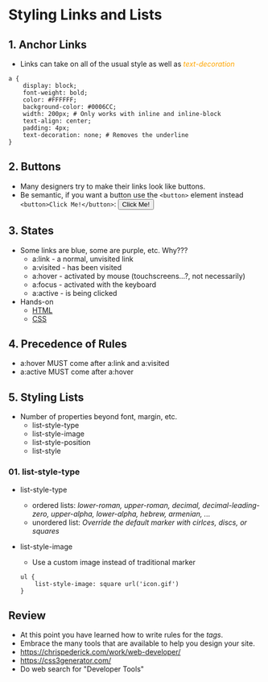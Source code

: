 # Styling Links and Lists

## 1. Anchor Links
* Links can take on all of the usual style as well as <font color="orange">_text-decoration_</font>

```
a {
    display: block;
    font-weight: bold;
    color: #FFFFFF;
    background-color: #0006CC;
    width: 200px; # Only works with inline and inline-block
    text-align: center;
    padding: 4px;
    text-decoration: none; # Removes the underline
}
```

## 2. Buttons
* Many designers try to make their links look like buttons.
* Be semantic, if you want a button use the `<button>` element instead
`<button>Click Me!</button>`: <button>Click Me!</button>

## 3. States
* Some links are blue, some are purple, etc. Why???
    * a:link - a normal, unvisited link
    * a:visited - has been visited
    * a:hover - activated by mouse (touchscreens...?, not necessarily)
    * a:focus - activated with the keyboard
    * a:active - is being clicked
* Hands-on
    * [HTML](../../codes/html/links.html)
    * [CSS](../../codes/css/links.css)

## 4. Precedence of Rules
* a:hover MUST come after a:link and a:visited
* a:active MUST come after a:hover

## 5. Styling Lists
* Number of properties beyond font, margin, etc.
    * list-style-type
    * list-style-image
    * list-style-position
    * list-style

### 01. list-style-type
* list-style-type
    * ordered lists: _lower-roman, upper-roman, decimal, decimal-leading-zero, upper-alpha, lower-alpha, hebrew, armenian, ..._
    * unordered list: _Override the default marker with cirlces, discs, or squares_

* list-style-image
    * Use a custom image instead of traditional marker
    ```
    ul {
        list-style-image: square url('icon.gif')
    }
    ```

## Review
* At this point you have learned how to write rules for the _tags_.
* Embrace the many tools that are available to help you design your site. 
* https://chrispederick.com/work/web-developer/
* https://css3generator.com/
* Do web search for "Developer Tools"
